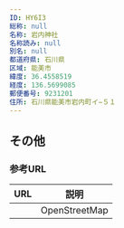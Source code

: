 ```yaml
---
ID: HY6I3
総称: null
名称: 岩内神社
名称読み: null
別名: null
都道府県: 石川県
区域: 能美市
緯度: 36.4558519
経度: 136.5699085
郵便番号: 9231201
住所: 石川県能美市岩内町イ−５１
---
```


## その他

### 参考URL

| URL | 説明          |
| --- | ------------- |
|     | OpenStreetMap |
